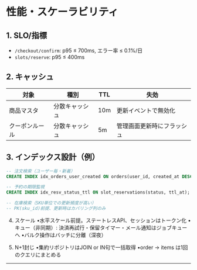 <!-- freshcart/docs/10_engineering/PERFORMANCE_SCALABILITY.md -->
# 性能・スケーラビリティ

## 1. SLO/指標
- `/checkout/confirm`: p95 ≤ 700ms, エラー率 ≤ 0.1%/日
- `slots/reserve`: p95 ≤ 400ms

## 2. キャッシュ
| 対象 | 種別 | TTL | 失効 |
|---|---|---|---|
| 商品マスタ | 分散キャッシュ | 10m | 更新イベントで無効化 |
| クーポンルール | 分散キャッシュ | 5m | 管理画面更新時にフラッシュ |

## 3. インデックス設計（例）
```sql
-- 注文検索（ユーザー毎・新着）
CREATE INDEX idx_orders_user_created ON orders(user_id, created_at DESC);

-- 予約の期限監視
CREATE INDEX idx_resv_status_ttl ON slot_reservations(status, ttl_at);

-- 在庫検索（SKU単位での更新頻度が高い）
-- PK(sku_id)前提、更新時はカバリング列のみ
```

4. スケール
•水平スケール前提。ステートレスAPI、セッションはトークン化
•キュー（非同期）: 決済再試行・保留タイマー・メール通知はジョブキューへ
•バルク操作はバッチに分離（深夜）

5. N+1封じ
•集約リポジトリはJOIN or IN句で一括取得
•order -> items は1回のクエリにまとめる

---
